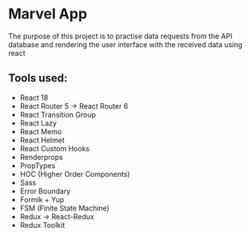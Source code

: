 # Marvel App

The purpose of this project is to practise data requests from the API database and rendering the user interface with the received data using react

## Tools used:

-   React 18
-   React Router 5 -> React Router 6
-   React Transition Group
-   React Lazy
-   React Memo
-   React Helmet
-   React Custom Hooks
-   Renderprops
-   PropTypes
-   HOC (Higher Order Components)
-   Sass
-   Error Boundary
-   Formik + Yup
-   FSM (Finite State Machine)
-   Redux -> React-Redux
-   Redux Toolkit
